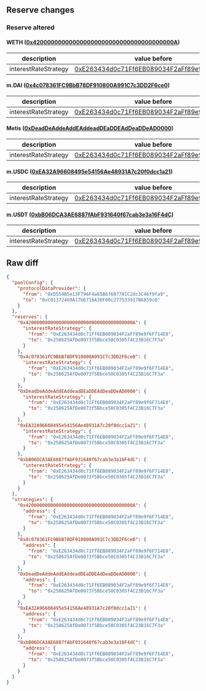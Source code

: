 ## Reserve changes

### Reserve altered

#### WETH ([0x420000000000000000000000000000000000000A](https://explorer.metis.io/address/0x420000000000000000000000000000000000000A))

| description | value before | value after |
| --- | --- | --- |
| interestRateStrategy | [0xE263434d0c71Ff6EB089034F2aFf89e9f6F714E8](https://explorer.metis.io/address/0xE263434d0c71Ff6EB089034F2aFf89e9f6F714E8) | [0x258625AfDe0073f5Bbce50C0305f4C23B16C7F3a](https://explorer.metis.io/address/0x258625AfDe0073f5Bbce50C0305f4C23B16C7F3a) |


#### m.DAI ([0x4c078361FC9BbB78DF910800A991C7c3DD2F6ce0](https://explorer.metis.io/address/0x4c078361FC9BbB78DF910800A991C7c3DD2F6ce0))

| description | value before | value after |
| --- | --- | --- |
| interestRateStrategy | [0xE263434d0c71Ff6EB089034F2aFf89e9f6F714E8](https://explorer.metis.io/address/0xE263434d0c71Ff6EB089034F2aFf89e9f6F714E8) | [0x258625AfDe0073f5Bbce50C0305f4C23B16C7F3a](https://explorer.metis.io/address/0x258625AfDe0073f5Bbce50C0305f4C23B16C7F3a) |


#### Metis ([0xDeadDeAddeAddEAddeadDEaDDEAdDeaDDeAD0000](https://explorer.metis.io/address/0xDeadDeAddeAddEAddeadDEaDDEAdDeaDDeAD0000))

| description | value before | value after |
| --- | --- | --- |
| interestRateStrategy | [0xE263434d0c71Ff6EB089034F2aFf89e9f6F714E8](https://explorer.metis.io/address/0xE263434d0c71Ff6EB089034F2aFf89e9f6F714E8) | [0x258625AfDe0073f5Bbce50C0305f4C23B16C7F3a](https://explorer.metis.io/address/0x258625AfDe0073f5Bbce50C0305f4C23B16C7F3a) |


#### m.USDC ([0xEA32A96608495e54156Ae48931A7c20f0dcc1a21](https://explorer.metis.io/address/0xEA32A96608495e54156Ae48931A7c20f0dcc1a21))

| description | value before | value after |
| --- | --- | --- |
| interestRateStrategy | [0xE263434d0c71Ff6EB089034F2aFf89e9f6F714E8](https://explorer.metis.io/address/0xE263434d0c71Ff6EB089034F2aFf89e9f6F714E8) | [0x258625AfDe0073f5Bbce50C0305f4C23B16C7F3a](https://explorer.metis.io/address/0x258625AfDe0073f5Bbce50C0305f4C23B16C7F3a) |


#### m.USDT ([0xbB06DCA3AE6887fAbF931640f67cab3e3a16F4dC](https://explorer.metis.io/address/0xbB06DCA3AE6887fAbF931640f67cab3e3a16F4dC))

| description | value before | value after |
| --- | --- | --- |
| interestRateStrategy | [0xE263434d0c71Ff6EB089034F2aFf89e9f6F714E8](https://explorer.metis.io/address/0xE263434d0c71Ff6EB089034F2aFf89e9f6F714E8) | [0x258625AfDe0073f5Bbce50C0305f4C23B16C7F3a](https://explorer.metis.io/address/0x258625AfDe0073f5Bbce50C0305f4C23B16C7F3a) |


## Raw diff

```json
{
  "poolConfig": {
    "protocolDataProvider": {
      "from": "0xD554B5e13F796F4a65B6f607781C2dc3C46f9fa9",
      "to": "0xC01372469A17b6716A38F00c277533917B6859c0"
    }
  },
  "reserves": {
    "0x420000000000000000000000000000000000000A": {
      "interestRateStrategy": {
        "from": "0xE263434d0c71Ff6EB089034F2aFf89e9f6F714E8",
        "to": "0x258625AfDe0073f5Bbce50C0305f4C23B16C7F3a"
      }
    },
    "0x4c078361FC9BbB78DF910800A991C7c3DD2F6ce0": {
      "interestRateStrategy": {
        "from": "0xE263434d0c71Ff6EB089034F2aFf89e9f6F714E8",
        "to": "0x258625AfDe0073f5Bbce50C0305f4C23B16C7F3a"
      }
    },
    "0xDeadDeAddeAddEAddeadDEaDDEAdDeaDDeAD0000": {
      "interestRateStrategy": {
        "from": "0xE263434d0c71Ff6EB089034F2aFf89e9f6F714E8",
        "to": "0x258625AfDe0073f5Bbce50C0305f4C23B16C7F3a"
      }
    },
    "0xEA32A96608495e54156Ae48931A7c20f0dcc1a21": {
      "interestRateStrategy": {
        "from": "0xE263434d0c71Ff6EB089034F2aFf89e9f6F714E8",
        "to": "0x258625AfDe0073f5Bbce50C0305f4C23B16C7F3a"
      }
    },
    "0xbB06DCA3AE6887fAbF931640f67cab3e3a16F4dC": {
      "interestRateStrategy": {
        "from": "0xE263434d0c71Ff6EB089034F2aFf89e9f6F714E8",
        "to": "0x258625AfDe0073f5Bbce50C0305f4C23B16C7F3a"
      }
    }
  },
  "strategies": {
    "0x420000000000000000000000000000000000000A": {
      "address": {
        "from": "0xE263434d0c71Ff6EB089034F2aFf89e9f6F714E8",
        "to": "0x258625AfDe0073f5Bbce50C0305f4C23B16C7F3a"
      }
    },
    "0x4c078361FC9BbB78DF910800A991C7c3DD2F6ce0": {
      "address": {
        "from": "0xE263434d0c71Ff6EB089034F2aFf89e9f6F714E8",
        "to": "0x258625AfDe0073f5Bbce50C0305f4C23B16C7F3a"
      }
    },
    "0xDeadDeAddeAddEAddeadDEaDDEAdDeaDDeAD0000": {
      "address": {
        "from": "0xE263434d0c71Ff6EB089034F2aFf89e9f6F714E8",
        "to": "0x258625AfDe0073f5Bbce50C0305f4C23B16C7F3a"
      }
    },
    "0xEA32A96608495e54156Ae48931A7c20f0dcc1a21": {
      "address": {
        "from": "0xE263434d0c71Ff6EB089034F2aFf89e9f6F714E8",
        "to": "0x258625AfDe0073f5Bbce50C0305f4C23B16C7F3a"
      }
    },
    "0xbB06DCA3AE6887fAbF931640f67cab3e3a16F4dC": {
      "address": {
        "from": "0xE263434d0c71Ff6EB089034F2aFf89e9f6F714E8",
        "to": "0x258625AfDe0073f5Bbce50C0305f4C23B16C7F3a"
      }
    }
  }
}
```